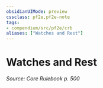 ```yaml
---
obsidianUIMode: preview
cssclass: pf2e,pf2e-note
tags:
- compendium/src/pf2e/crb
aliases: ["Watches and Rest"]
---
```

# Watches and Rest  
*Source: Core Rulebook p. 500*